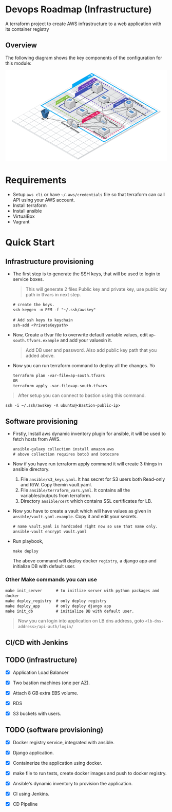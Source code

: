 # Devops Roadmap (Infrastructure)

A terraform project to create AWS infrastructure to a web application with its container registry 

## Overview

The following diagram shows the key components of the configuration for this module:

![The following diagram shows the key components of the infrastructure (in progress..)](https://raw.githubusercontent.com/neeraj9194/devops-roadmap/main/docs/devops-roadmap.png)

# Requirements

- Setup `aws cli` or have `~/.aws/credentials` file so that terraform can call API using your AWS account.
- Install terraform
- Install ansible
- VirtualBox
- Vagrant


# Quick Start

## Infrastructure provisioning

- The first step is to generate the SSH keys, that will be used to login to service boxes. 
    
    > This will generate 2 files Public key and private key, use public key path in tfvars in next step. 
    ```
    # create the keys.
    ssh-keygen -m PEM -f "~/.ssh/awskey"

    # Add ssh keys to keychain
    ssh-add <PrivateKeypath>
    ```

- Now, Create a tfvar file to overwrite default variable values, edit `ap-south.tfvars.example` and add your valuesin it.

    > Add DB user and password. Also add public key path that you added above.

- Now you can run terraform command to deploy all the changes. Yo
    ```
    terraform plan -var-file=ap-south.tfvars
    OR
    terraform apply -var-file=ap-south.tfvars
    ```

> After setup you can connect to bastion using this command.

    ssh -i ~/.ssh/awskey -A ubuntu@<Bastion-public-ip>
    
## Software provisioning

- Firstly, Install aws dynamic inventory plugin for ansible, it will be used to fetch hosts from AWS.

    ```
    ansible-galaxy collection install amazon.aws
    # above collection requires boto3 and botocore
    ```

- Now if you have run terraform apply command it will create 3 things in ansible directory.
    
    1. File `ansible/s3_keys.yaml`. It has secret for S3 users both Read-only and R/W. Copy themin vault.yaml.
    2. File `ansible/terraform_vars.yaml`. It contains all the variables/outputs from terraform.
    3. Directory `ansible/cert` which contains SSL certificates for LB.

- Now you have to create a vault which will have values as given in `ansible/vault.yaml.example`. Copy it and edit your secrets. 

    ```
    # name vault.yaml is hardcoded right now so use that name only.
    ansible-vault encrypt vault.yaml
    ```

- Run playbook, 
    ```
    make deploy
    ```
    The above command will deploy docker `registry`, a django app and initialize DB with default user.

### Other Make commands you can use
```
make init_server      # to initlize server with python packages and docker
make deploy_registry  # only deploy registry
make deploy_app       # only deploy django app
make init_db          # initialize DB with default user. 
```

> Now you can login into application on LB dns address, goto 
`<lb-dns-address>/api-auth/login/`


## CI/CD with Jenkins


## TODO (infrastructure)

- [x] Application Load Balancer

- [x] Two bastion machines (one per AZ).

- [x] Attach 8 GB extra EBS volume.

- [x] RDS

- [x] S3 buckets with users.


## TODO (software provisioning) 

- [x] Docker registry service, integrated with ansible.

- [x] Django application.  

- [x] Containerize the application using docker.

- [x] make file to run tests, create docker images and push to docker registry.

- [x] Ansible's dynamic inventory to provision the application.

- [x] CI using Jenkins.

- [x] CD Pipeline